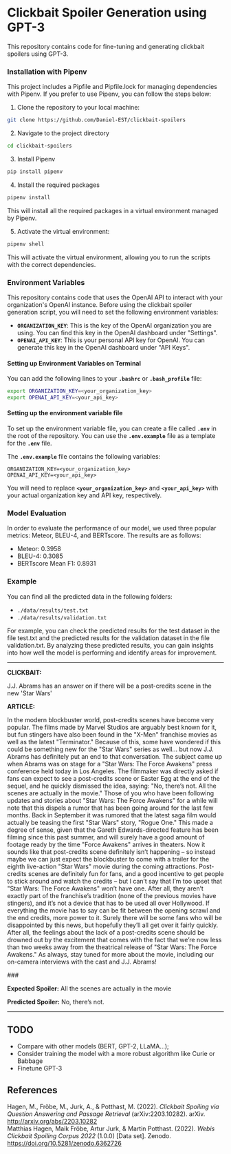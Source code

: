 # Clickbait Spoiler Generation using GPT-3

This repository contains code for fine-tuning and generating clickbait spoilers using GPT-3.

### Installation with Pipenv

This project includes a Pipfile and Pipfile.lock for managing dependencies with Pipenv. If you prefer to use Pipenv, you can follow the steps below:

1. Clone the repository to your local machine:
```bash
git clone https://github.com/Daniel-EST/clickbait-spoilers
```

2. Navigate to the project directory
```bash
cd clickbait-spoilers
```

3. Install Pipenv
```bash
pip install pipenv
```

4. Install the required packages
```bash
pipenv install
```
This will install all the required packages in a virtual environment managed by Pipenv.

5. Activate the virtual environment:
```bash
pipenv shell
```

This will activate the virtual environment, allowing you to run the scripts with the correct dependencies.

### Environment Variables
This repository contains code that uses the OpenAI API to interact with your organization's OpenAI instance. 
Before using the clickbait spoiler generation script, you will need to set the following environment variables:

- **`ORGANIZATION_KEY`**: This is the key of the OpenAI organization you are using. You can find this key in the OpenAI dashboard under "Settings".
- **`OPENAI_API_KEY`**: This is your personal API key for OpenAI. You can generate this key in the OpenAI dashboard under "API Keys".

#### Setting up Environment Variables on Terminal

You can add the following lines to your **`.bashrc`** or **`.bash_profile`** file:

```bash
export ORGANIZATION_KEY=<your_organization_key>
export OPENAI_API_KEY=<your_api_key>
```

#### Setting up the environment variable file

To set up the environment variable file, you can create a file called **`.env`** in the root of the repository. You can use the **`.env.example`** file as a template for the **`.env`** file.

The **`.env.example`** file contains the following variables:
```
ORGANIZATION_KEY=<your_organization_key>
OPENAI_API_KEY=<your_api_key>
```
You will need to replace **`<your_organization_key>`** and **`<your_api_key>`** with your actual organization key and API key, respectively.

### Model Evaluation

In order to evaluate the performance of our model, we used three popular metrics: Meteor, BLEU-4, and BERTscore. The results are as follows:

- Meteor: 0.3958
- BLEU-4: 0.3085
- BERTscore Mean F1: 0.8931


### Example

You can find all the predicted data in the following folders:

- `./data/results/test.txt`
- `./data/results/validation.txt`

For example, you can check the predicted results for the test dataset in the file test.txt and the predicted results for the validation dataset in the file validation.txt. By analyzing these predicted results, you can gain insights into how well the model is performing and identify areas for improvement.

---

**CLICKBAIT:**

J.J. Abrams has an answer on if there will be a post-credits scene in the new 'Star Wars'


**ARTICLE:**

In the modern blockbuster world, post-credits scenes have become very popular. The films made by Marvel Studios are arguably best known for it, but fun stingers have also been found in the "X-Men" franchise movies as well as the latest "Terminator." Because of this, some have wondered if this could be something new for the "Star Wars" series as well... but now J.J. Abrams has definitely put an end to that conversation.
The subject came up when Abrams was on stage for a "Star Wars: The Force Awakens" press conference held today in Los Angeles. The filmmaker was directly asked if fans can expect to see a post-credits scene or Easter Egg at the end of the sequel, and he quickly dismissed the idea, saying:
"No, there’s not. All the scenes are actually in the movie."
Those of you who have been following updates and stories about "Star Wars: The Force Awakens" for a while will note that this dispels a rumor that has been going around for the last few months. Back in September it was rumored that the latest saga film would actually be teasing the first "Star Wars" story, "Rogue One." This made a degree of sense, given that the Gareth Edwards-directed feature has been filming since this past summer, and will surely have a good amount of footage ready by the time "Force Awakens" arrives in theaters. Now it sounds like that post-credits scene definitely isn’t happening – so instead maybe we can just expect the blockbuster to come with a trailer for the eighth live-action "Star Wars" movie during the coming attractions.
Post-credits scenes are definitely fun for fans, and a good incentive to get people to stick around and watch the credits – but I can’t say that I’m too upset that "Star Wars: The Force Awakens" won’t have one. After all, they aren’t exactly part of the franchise’s tradition (none of the previous movies have stingers), and it’s not a device that has to be used all over Hollywood. If everything the movie has to say can be fit between the opening scrawl and the end credits, more power to it.
Surely there will be some fans who will be disappointed by this news, but hopefully they’ll all get over it fairly quickly. After all, the feelings about the lack of a post-credits scene should be drowned out by the excitement that comes with the fact that we’re now less than two weeks away from the theatrical release of "Star Wars: The Force Awakens." As always, stay tuned for more about the movie, including our on-camera interviews with the cast and J.J. Abrams!

\#\#\#

**Expected Spoiler:**
All the scenes are actually in the movie

**Predicted Spoiler:**
No, there’s not.

---

## TODO
- Compare with other models (BERT, GPT-2, LLaMA...);
- Consider training the model with a more robust algorithm like Curie or Babbage
- Finetune GPT-3


## References

Hagen, M., Fröbe, M., Jurk, A., & Potthast, M. (2022). _Clickbait Spoiling via Question Answering and Passage Retrieval_ (arXiv:2203.10282). arXiv. http://arxiv.org/abs/2203.10282 \
Matthias Hagen, Maik Fröbe, Artur Jurk, & Martin Potthast. (2022). _Webis Clickbait Spoiling Corpus 2022_ (1.0.0) [Data set]. Zenodo. https://doi.org/10.5281/zenodo.6362726
